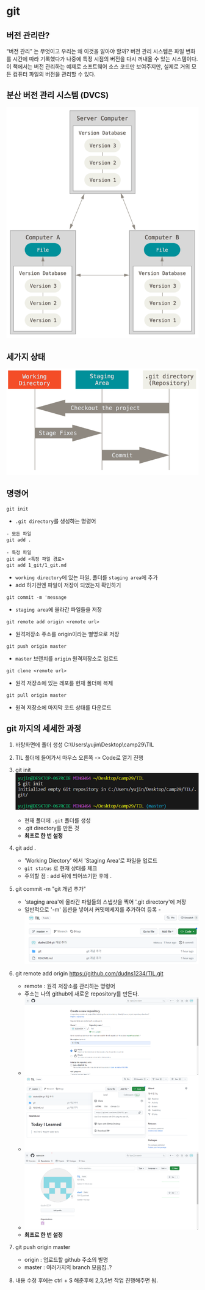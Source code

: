 # git

## 버전 관리란?
“버전 관리” 는 무엇이고 우리는 왜 이것을 알아야 할까? 버전 관리 시스템은 파일 변화를 시간에 따라 기록했다가 나중에 특정 시점의 버전을 다시 꺼내올 수 있는 시스템이다. 이 책에서는 버전 관리하는 예제로 소프트웨어 소스 코드만 보여주지만, 실제로 거의 모든 컴퓨터 파일의 버전을 관리할 수 있다.

## 분산 버전 관리 시스템 (DVCS)

![DVCS](./assets/distributed.png)

## 세가지 상태

![areas](./assets/areas.png)

## 명령어

```shell
git init
```
- `.git directory`를 생성하는 명령어

```shell
- 모든 파일
git add .

- 특정 파일
git add <특정 파일 경로>
git add 1_git/1_git.md
```
- `working directory`에 있는 파일, 폴더를 `staging area`에 추가
- add 하기전엔 파일이 저장이 되었는지 확인하기

```shell
git commit -m 'message
```
- `staging area`에 올라간 파일들을 저장

```shell
git remote add origin <remote url>
```
- 원격저장소 주소를 origin이라는 별명으로 저장

```shell
git push origin master
```
- `master` 브랜치를 `origin` 원격저장소로 업로드

```shell
git clone <remote url>

```
- 원격 저장소에 있는 레포를 현재 폴더에 복제

```shell
git pull origin master

```
- 원격 저장소에 마지막 코드 상태를 다운로드


## git 까지의 세세한 과정
1. 바탕화면에 폴더 생성 C:\Users\yujin\Desktop\camp29\TIL
2. TIL 폴더에 들어가서 마우스 오른쪽 -> Code로 열기 진행
3. git init
![master](./assets/git_init.png)
    - 현재 폴더에 `.git` 폴더를 생성
    - .git directory를 만든 것
    - **최초로 한 번 설정**
4. git add .
    - 'Working Diectory' 에서 'Staging Area'로 파일을 업로드
    - `git status` 로 현재 상태를 체크    
    - 주의할 점 : add 뒤에 띄어쓰기한 후에 .

5. git commit -m "git 개념 추가"
    - 'staging area'에 올라간 파일들의 스냅샷을 찍어 '.git directory'에 저장
    - 일반적으로 '-m' 옵션을 넣어서 커밋메세지를 추가하여 등록
    -![commit_message](./assets/commit_message.png)

6. git remote add origin https://github.com/dudns1234/TIL.git
    - remote : 원격 저장소를 관리하는 명령어 
    - 주소는 나의 github에 새로운 repository를 만든다.
    - ![create_repository](./assets/create_repository.png)
    - ![url](./assets/url.png)
    - ![repository_확인](./assets/repository_생성확인.png)
    - **최초로 한 번 설정**

7. git push origin master
    - origin : 업로드할 github 주소의 별명
    - master : 여러가지의 branch 모음집..?

8. 내용 수정 후에는 ctrl + S 해준후에 2,3,5번 작업 진행해주면 됨.
